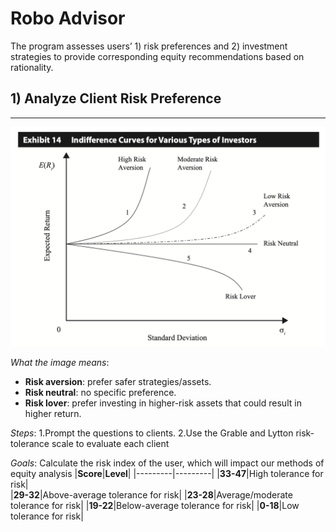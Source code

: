 # Robo Advisor
The program assesses users’ 1) risk preferences and 2) investment strategies to provide corresponding equity recommendations based on rationality. 
## 1) Analyze Client Risk Preference
---
![Risk Preference Indifference Curves](https://github.com/BaconBaker123/Juan/blob/main/l4J7O.png)

_What the image means_:
* **Risk aversion**: prefer safer strategies/assets.
* **Risk neutral**: no specific preference.
* **Risk lover**: prefer investing in higher-risk assets that could result in higher return. 

_Steps_:
1.Prompt the questions to clients.
2.Use the Grable and Lytton risk-tolerance scale to evaluate each client

_Goals_:
Calculate the risk index of the user, which will impact our methods of equity analysis
|**Score**|**Level**|
|---------|---------|
|**33-47**|High tolerance for risk|    
|**29-32**|Above-average tolerance for risk|
|**23-28**|Average/moderate tolerance for risk|
|**19-22**|Below-average tolerance for risk|
|**0-18**|Low tolerance for risk|


 